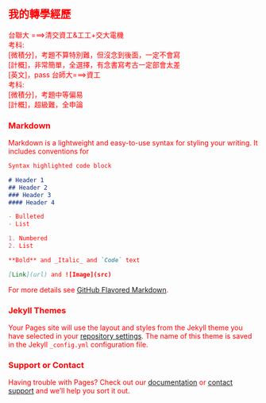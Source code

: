 ## 我的轉學經歷

<body style="color:red;">台聯大
</body>===>清交資工&工工+交大電機
    <br>考科:
    <br>[微積分]，考題不算特別難，但沒念到後面，一定不會寫
    <br>[計概]，非常簡單，全選擇，有念書寫考古一定部會太差
    <br>[英文]，pass


<body style="color:red;">台師大</body>===>資工
    <br>考科:
    <br>[微積分]，考題中等偏易
    <br>[計概]，超級難，全申論


### Markdown

Markdown is a lightweight and easy-to-use syntax for styling your writing. It includes conventions for

```markdown
Syntax highlighted code block

# Header 1
## Header 2
### Header 3
#### Header 4

- Bulleted
- List

1. Numbered
2. List

**Bold** and _Italic_ and `Code` text

[Link](url) and ![Image](src)
```

For more details see [GitHub Flavored Markdown](https://guides.github.com/features/mastering-markdown/).

### Jekyll Themes

Your Pages site will use the layout and styles from the Jekyll theme you have selected in your [repository settings](https://github.com/CHIN-HUA/Transfer/settings). The name of this theme is saved in the Jekyll `_config.yml` configuration file.

### Support or Contact

Having trouble with Pages? Check out our [documentation](https://docs.github.com/categories/github-pages-basics/) or [contact support](https://github.com/contact) and we’ll help you sort it out.
